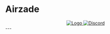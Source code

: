 # Airzade
<div align="center">
	<a href="airzade.com">
		<img alt="Logo" src="./ACC45D0A-296A-41F0-B4DC-8F3C18AB8E88.jpeg>
	</a>
</div>
---
<div align="center">
  	<a href="https://dc.airzade.de">
		<img alt="Discord" src="https://img.shields.io/discord/986611039221207121?label=German%20Discord&logo=Discord&style=plastic">
	</a>
</div>
---
